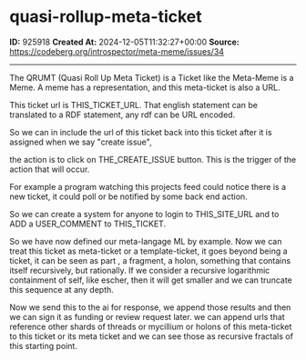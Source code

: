 # quasi-rollup-meta-ticket

**ID:** 925918
**Created At:** 2024-12-05T11:32:27+00:00
**Source:** https://codeberg.org/introspector/meta-meme/issues/34

---

The QRUMT  (Quasi Roll Up Meta Ticket) is a Ticket like the Meta-Meme is a Meme. 
A meme has a representation, and this meta-ticket is also a URL. 

This ticket url is THIS_TICKET_URL. 
That english statement can be translated to a RDF statement, any rdf can be URL encoded.

So we can in include the url of this ticket back into this ticket after it is assigned when we say "create issue",

the action is to click on THE_CREATE_ISSUE button. 
This is the trigger of the action that will occur.

For example a program watching this projects feed could notice there is a new ticket, 
it could poll or be notified by some back end action.

So we can create a system for anyone to login to THIS_SITE_URL and to ADD a USER_COMMENT to THIS_TICKET.

So we have now defined our meta-langage ML by example.
Now we can treat this ticket as meta-ticket or a template-ticket, it goes beyond being a ticket,
it can be seen as part , a fragment, a holon, something that contains itself recursively, but rationally. 
If we consider a recursive logarithmic containment of self, like escher, then it will get smaller and we
can truncate this sequence at any depth.

Now we send this to the ai for response, we append those results and then we can sign it as funding or review request later.
we can append urls that reference other shards of threads or mycillium or holons of this meta-ticket to this ticket or its meta ticket
and we can see those as recursive fractals of this starting point.

